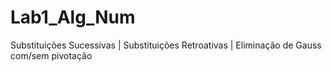 # Lab1_Alg_Num
Substituições Sucessivas | Substituições Retroativas | Eliminação de Gauss com/sem pivotação
